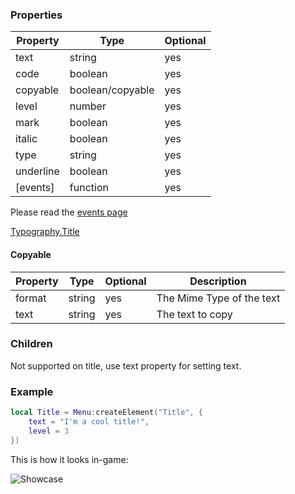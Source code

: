 ### Properties
| Property       | Type              | Optional |
|----------------|-------------------|----------|
| text           | string            | yes      |
| code           | boolean           | yes      |
| copyable       | boolean/copyable  | yes      |
| level          | number            | yes      |
| mark           | boolean           | yes      |
| italic         | boolean           | yes      |
| type           | string            | yes      |
| underline      | boolean           | yes      |
| [events]       | function          | yes      |
Please read the [events page](Events)

[Typography.Title](https://ant.design/components/typography#typographytitle)

#### Copyable
| Property       | Type              | Optional | Description               |
|----------------|-------------------|----------|---------------------------|
| format         | string            | yes      | The Mime Type of the text |
| text           | string            | yes      | The text to copy          |

### Children
Not supported on title, use text property for setting text.

### Example
```lua
local Title = Menu:createElement("Title", {
    text = "I'm a cool title!",
    level = 3
})
```

This is how it looks in-game:<p/>
![Showcase](https://i.imgur.com/cLFubgs.png)